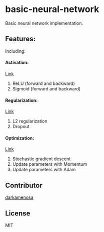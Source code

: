 # basic-neural-network
Basic neural network implementation.

## Features: 
Including:

#### Activation: 
[Link](./simple-net-work.ipynb)
1. ReLU (forward and backward)
2. Sigmoid (forward and backward) 

#### Regularization:
[Link](./simple-net-work.ipynb)
1. L2 regularization
2. Dropout

#### Optimization:
[Link](./network-with-sgd.ipynb)
1. Stochastic gradient descent
2. Update parameters with Momentum
3. Update parameters with Adam


## Contributor
[darkamenosa](github.com/darkamenosa)

## License
MIT
